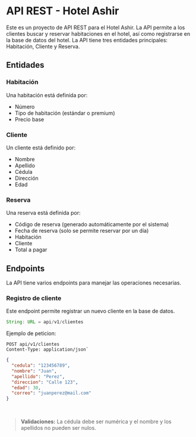 # API REST - Hotel Ashir

Este es un proyecto de API REST para el Hotel Ashir. La API permite a los clientes buscar y reservar habitaciones en el hotel, así como registrarse en la base de datos del hotel. La API tiene tres entidades principales: Habitación, Cliente y Reserva.

## Entidades
### Habitación
Una habitación está definida por:

- Número
- Tipo de habitación (estándar o premium)
- Precio base

### Cliente
Un cliente está definido por:

- Nombre
- Apellido
- Cédula
- Dirección
- Edad

### Reserva
Una reserva está definida por:

- Código de reserva (generado automáticamente por el sistema)
- Fecha de reserva (solo se permite reservar por un día)
- Habitación
- Cliente
- Total a pagar

## Endpoints
La API tiene varios endpoints para manejar las operaciones necesarias.

### Registro de cliente

Este endpoint permite registrar un nuevo cliente en la base de datos.

```java
String: URL = api/v1/clientes 
```
Ejemplo de peticion:

```http
POST api/v1/clientes
Content-Type: application/json`
```

```json
{
  "cedula": "123456789",
  "nombre": "Juan",
  "apellido": "Perez",
  "direccion": "Calle 123",
  "edad": 30,
  "correo": "juanperez@mail.com"
}
```
<br>

> **Validaciones:** La cédula debe ser numérica y el nombre y los apellidos no pueden ser nulos.
